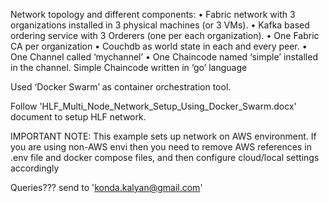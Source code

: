 Network topology and different components:
•	Fabric network with 3 organizations installed in 3 physical machines (or 3  VMs).
•	Kafka based ordering service with 3 Orderers (one per each organization).
•	One Fabric CA per organization
•	Couchdb as world state in each and every peer.
•	One Channel called ‘mychannel’
•	One Chaincode named ‘simple’ installed in the channel. Simple Chaincode written in ‘go’ language

Used ‘Docker Swarm’ as container orchestration tool.

Follow 'HLF_Multi_Node_Network_Setup_Using_Docker_Swarm.docx' document to setup HLF network.

IMPORTANT NOTE: This example sets up network on AWS environment. If you are using non-AWS envi then you need to remove AWS references in .env file and docker compose files, and then configure cloud/local settings accordingly


Queries??? send to 'konda.kalyan@gmail.com'
